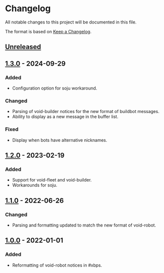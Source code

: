 # Changelog
All notable changes to this project will be documented in this file.

The format is based on [Keep a Changelog](https://keepachangelog.com/en/1.0.0/).


## [Unreleased]


## [1.3.0] - 2024-09-29
### Added
- Configuration option for soju workaround.
### Changed
- Parsing of void-builder notices for the new format of buildbot messages.
- Ability to display as a new message in the buffer list.
### Fixed
- Display when bots have alternative nicknames.


## [1.2.0] - 2023-02-19
### Added
- Support for void-fleet and void-builder.
- Workarounds for soju.


## [1.1.0] - 2022-06-26
### Changed
- Parsing and formatting updated to match the new format of void-robot.


## [1.0.0] - 2022-01-01
### Added
- Reformatting of void-robot notices in #xbps.


[Unreleased]: https://github.com/0x5c/hexchat-void-repos/compare/v1.3.0...HEAD
[1.3.0]: https://github.com/0x5c/hexchat-void-repos/releases/tag/v1.3.0
[1.2.0]: https://github.com/0x5c/hexchat-void-repos/releases/tag/v1.2.0
[1.1.0]: https://github.com/0x5c/hexchat-void-repos/releases/tag/v1.1.0
[1.0.0]: https://github.com/0x5c/hexchat-void-repos/releases/tag/v1.0.0
